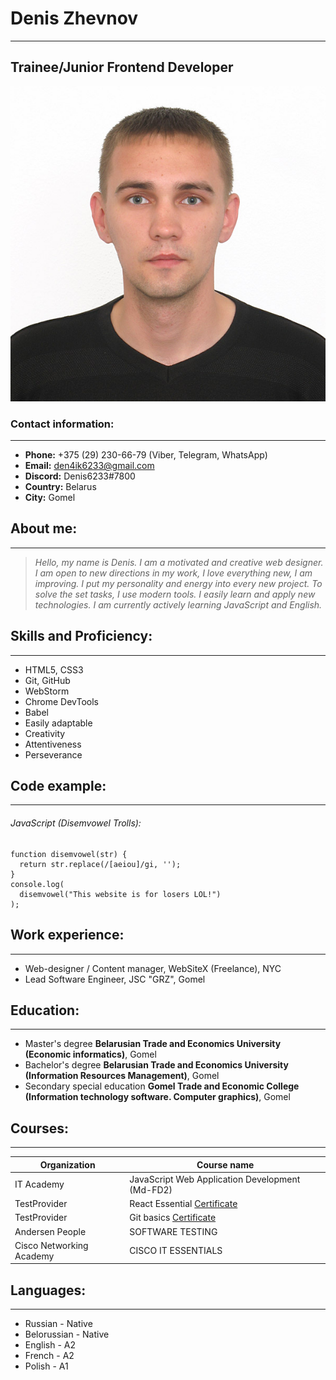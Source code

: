 # Denis Zhevnov #
***
## Trainee/Junior Frontend Developer ##
![Photo](Photo.jpg)

### Contact information: ###
***
* **Phone:** +375 (29) 230-66-79 (Viber, Telegram, WhatsApp)
* **Email:** den4ik6233@gmail.com
* **Discord:** Denis6233#7800
* **Country:** Belarus
* **City:** Gomel

## About me: ##
***
> *Hello, my name is Denis. I am a motivated and creative web designer. I am open to new directions in my work, I love everything new, I am improving. I put my personality and energy into every new project.
To solve the set tasks, I use modern tools. I easily learn and apply new technologies. I am currently actively learning JavaScript and English.*

## Skills and Proficiency: ##
***
* HTML5, CSS3
* Git, GitHub
* WebStorm
* Chrome DevTools
* Babel
* Easily adaptable
* Creativity
* Attentiveness
* Perseverance

## Code example: ##
***
###### JavaScript (Disemvowel Trolls): ######
```
function disemvowel(str) {
  return str.replace(/[aeiou]/gi, '');
}
console.log(
  disemvowel("This website is for losers LOL!")
);
```
## Work experience: ##
***
* Web-designer / Content manager, WebSiteX (Freelance), NYC
* Lead Software Engineer, JSC "GRZ", Gomel

## Education: ## 
***
* Master's degree **Belarusian Trade and Economics University (Economic informatics)**, Gomel
* Bachelor's degree **Belarusian Trade and Economics University (Information Resources Management)**, Gomel
* Secondary special education **Gomel Trade and Economic College (Information technology software. Computer graphics)**, Gomel 

## Courses: ##
***
| Organization | Course name |
| ------ | ------ |
| IT Academy | JavaScript Web Application Development (Md-FD2) |
| TestProvider | React Essential [Certificate](https://testprovider.com/ru/search-certificate/tp02906523) |
| TestProvider | Git basics [Certificate](https://testprovider.com/ru/search-certificate/tp59986850) |
| Andersen People | SOFTWARE TESTING |
| Cisco Networking Academy | CISCO IT ESSENTIALS |

## Languages: ##
***
* Russian - Native
* Belorussian - Native
* English - A2
* French - A2
* Polish -  A1
